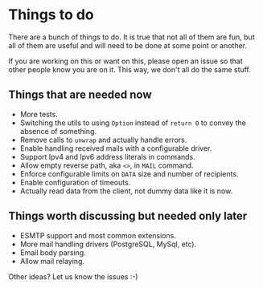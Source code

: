 # Things to do

There are a bunch of things to do. It is true that not all of them are fun, but all of them are
useful and will need to be done at some point or another.

If you are working on this or want on this, please open an issue so that other people know you are on it. This way, we don't all do the same stuff.

## Things that are needed now

* More tests.
* Switching the utils to using `Option` instead of `return 0` to convey the absence of something.
* Remove calls to `unwrap` and actually handle errors.
* Enable handling received mails with a configurable driver.
* Support Ipv4 and Ipv6 address literals in commands.
* Allow empty reverse path, aka `<>`, in `MAIL` command.
* Enforce configurable limits on `DATA` size and number of recipients.
* Enable configuration of timeouts.
* Actually read data from the client, not dummy data like it is now.

## Things worth discussing but needed only later

* ESMTP support and most common extensions.
* More mail handling drivers (PostgreSQL, MySql, etc).
* Email body parsing.
* Allow mail relaying.

Other ideas? Let us know the issues :-)
